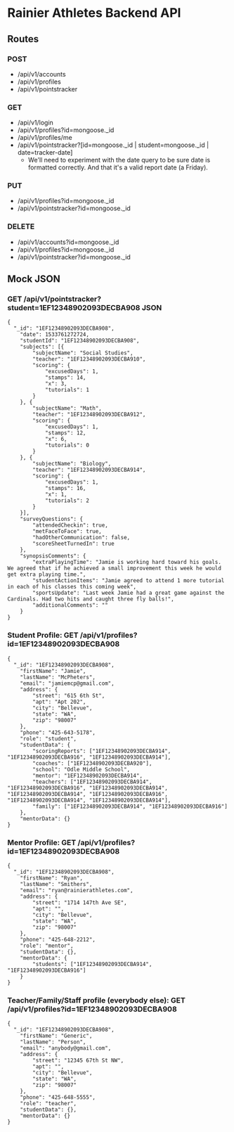 # Rainier Athletes Backend API

## Routes

### POST
  - /api/v1/accounts
  - /api/v1/profiles
  - /api/v1/pointstracker

### GET
  - /api/v1/login
  - /api/v1/profiles?id=mongoose._id
  - /api/v1/profiles/me
  - /api/v1/pointstracker?[id=mongoose._id | student=mongoose._id | date=tracker-date]
    - We'll need to experiment with the date query to be sure date is formatted correctly. And that it's a valid report date (a Friday).

### PUT
  - /api/v1/profiles?id=mongoose._id
  - /api/v1/pointstracker?id=mongoose._id

### DELETE
  - /api/v1/accounts?id=mongoose._id
  - /api/v1/profiles?id=mongoose._id
  - /api/v1/pointstracker?id=mongoose._id
  
## Mock JSON

### GET /api/v1/pointstracker?student=1EF12348902093DECBA908 JSON
```
{
  "_id": "1EF12348902093DECBA908", 
	"date": 1533761272724,
	"studentId": "1EF12348902093DECBA908",
	"subjects": [{
		"subjectName": "Social Studies",
		"teacher": "1EF12348902093DECBA910",
		"scoring": {
			"excusedDays": 1,
			"stamps": 14,
			"x": 3,
			"tutorials": 1
		}
	}, {
		"subjectName": "Math",
		"teacher": "1EF12348902093DECBA912",
		"scoring": {
			"excusedDays": 1,
			"stamps": 12,
			"x": 6,
			"tutorials": 0
		}
	}, {
		"subjectName": "Biology",
		"teacher": "1EF12348902093DECBA914",
		"scoring": {
			"excusedDays": 1,
			"stamps": 16,
			"x": 1,
			"tutorials": 2
		}
	}],
	"surveyQuestions": {
		"attendedCheckin": true,
		"metFaceToFace": true,
		"hadOtherCommunication": false,
		"scoreSheetTurnedIn": true
	},
	"synopsisComments": {
		"extraPlayingTime": "Jamie is working hard toward his goals. We agreed that if he achieved a small improvement this week he would get extra playing time.",
		"studentActionItems": "Jamie agreed to attend 1 more tutorial in each of his classes this coming week",
		"sportsUpdate": "Last week Jamie had a great game against the Cardinals. Had two hits and caught three fly balls!",
		"additionalComments": ""
	}
}
```

### Student Profile: GET /api/v1/profiles?id=1EF12348902093DECBA908
```
{
  "_id": "1EF12348902093DECBA908",
	"firstName": "Jamie",
	"lastName": "McPheters",
	"email": "jamiemcp@gmail.com",
	"address": {
		"street": "615 6th St",
		"apt": "Apt 202",
		"city": "Bellevue",
		"state": "WA",
		"zip": "98007"
	},
	"phone": "425-643-5178",
	"role": "student",
	"studentData": {
		"scoringReports": ["1EF12348902093DECBA914", "1EF12348902093DECBA916", "1EF12348902093DECBA914"],
		"coaches": ["1EF12348902093DECBA920"],
		"school": "Odle Middle School",
		"mentor": "1EF12348902093DECBA914",
		"teachers": ["1EF12348902093DECBA914", "1EF12348902093DECBA916", "1EF12348902093DECBA914", "1EF12348902093DECBA914", "1EF12348902093DECBA916", "1EF12348902093DECBA914", "1EF12348902093DECBA914"],
		"family": ["1EF12348902093DECBA914", "1EF12348902093DECBA916"]
	},
	"mentorData": {}
}
```

### Mentor Profile: GET /api/v1/profiles?id=1EF12348902093DECBA908
```
{
  "_id": "1EF12348902093DECBA908",
	"firstName": "Ryan",
	"lastName": "Smithers",
	"email": "ryan@rainierathletes.com",
	"address": {
		"street": "1714 147th Ave SE",
		"apt": "",
		"city": "Bellevue",
		"state": "WA",
		"zip": "98007"
	},
	"phone": "425-648-2212",
	"role": "mentor",
	"studentData": {},
	"mentorData": {
		"students": ["1EF12348902093DECBA914", "1EF12348902093DECBA916"]
	}
}
```

### Teacher/Family/Staff profile (everybody else): GET /api/v1/profiles?id=1EF12348902093DECBA908
```
{
  "_id": "1EF12348902093DECBA908",
	"firstName": "Generic",
	"lastName": "Person",
	"email": "anybody@gmail.com",
	"address": {
		"street": "12345 67th St NW",
		"apt": "",
		"city": "Bellevue",
		"state": "WA",
		"zip": "98007"
	},
	"phone": "425-648-5555",
	"role": "teacher",
	"studentData": {},
	"mentorData": {}
}
```